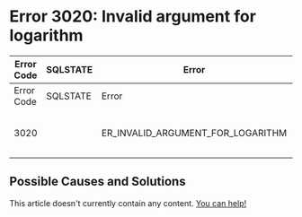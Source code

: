 
# Error 3020: Invalid argument for logarithm


| Error Code | SQLSTATE | Error | Description |
| --- | --- | --- | --- |
| Error Code | SQLSTATE | Error | Description |
| 3020 |  | ER_INVALID_ARGUMENT_FOR_LOGARITHM | Invalid argument for logarithm |




## Possible Causes and Solutions


This article doesn't currently contain any content. [You can help!](/kb/en/writing-and-editing-knowledge-base-articles/)

